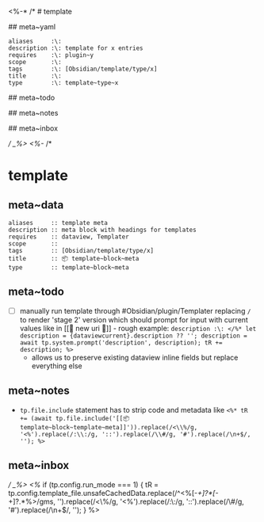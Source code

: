 <\%-*
/*
\# template

\## meta~yaml

```dataviewfielda
aliases     :\: 
description :\: template for x entries
requires    :\: plugin~y
scope       :\: 
tags        :\: [Obsidian/template/type/x]
title       :\: 
type        :\: template~type~x
```

\## meta~todo

\## meta~notes

\## meta~inbox

*/
_%>
<%-*
/*
# template

## meta~data

```dataviewfielda
aliases     :: template meta
description :: meta block with headings for templates
requires    :: dataview, Templater
scope       :: 
tags        :: [Obsidian/template/type/x]
title       :: 📦 template~block~meta
type        :: template~block~meta
```

## meta~todo

- [ ] manually run template through #Obsidian/plugin/Templater replacing `/` to render 'stage 2' version which should prompt for input with current values like in [[📄 new uri 🔗]] - rough example: `description :\: </%* let description = {dataviewcurrent}.description ?? ''; description = await tp.system.prompt('description', description); tR += description; %>`
    - allows us to preserve existing dataview inline fields but replace everything else

## meta~notes

- `tp.file.include` statement has to strip code and metadata like `<%* tR += (await tp.file.include('[[📦 template~block~template~meta]]')).replace(/<\\%/g, '<%').replace(/:\\:/g, '::').replace(/\\#/g, '#').replace(/\n+$/, ''); %>`

## meta~inbox

*/
_%>
<%* 
if (tp.config.run_mode === 1) {
    tR = tp.config.template_file.unsafeCachedData.replace(/^\<\%[-_+]?\*[-_+]?.*\%\>/gms, '').replace(/<\\%/g, '<%').replace(/:\\:/g, '::').replace(/\\#/g, '#').replace(/\n+$/, '');
}
%>